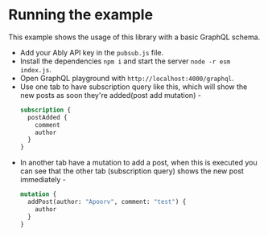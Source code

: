 # Running the example

This example shows the usage of this library with a basic GraphQL schema.

- Add your Ably API key in the `pubsub.js` file.
- Install the dependencies `npm i` and start the server `node -r esm index.js`.
- Open GraphQL playground with `http://localhost:4000/graphql`.
- Use one tab to have subscription query like this, which will show the new posts as soon they're added(post add mutation) -
  ```graphql
  subscription {
    postAdded {
      comment
      author
    }
  }
  ```
- In another tab have a mutation to add a post, when this is executed you can see that the other tab (subscription query) shows the new post immediately -
  ```graphql
  mutation {
    addPost(author: "Apoorv", comment: "test") {
      author
    }
  }
  ```
